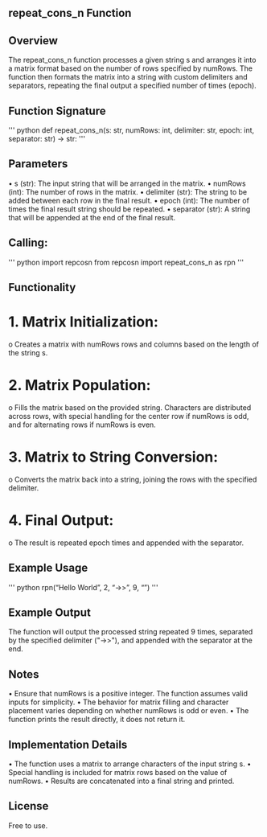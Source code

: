 ## repeat_cons_n Function

## Overview
The repeat_cons_n function processes a given string s and arranges it into a matrix format based on the number of rows specified by numRows. The function then formats the matrix into a string with custom delimiters and separators, repeating the final output a specified number of times (epoch).


## Function Signature
''' python
def repeat_cons_n(s: str, numRows: int, delimiter: str, epoch: int, separator: str) -> str: '''


## Parameters
•	s (str): The input string that will be arranged in the matrix.
•	numRows (int): The number of rows in the matrix.
•	delimiter (str): The string to be added between each row in the final result.
•	epoch (int): The number of times the final result string should be repeated.
•	separator (str): A string that will be appended at the end of the final result.


## Calling: 
''' python
import repcosn
from repcosn import repeat_cons_n as rpn '''

## Functionality

# 1. Matrix Initialization:
o	Creates a matrix with numRows rows and columns based on the length of the string s.

# 2. Matrix Population:
o	Fills the matrix based on the provided string. Characters are distributed across rows, with special handling for the center row if numRows is odd, and for alternating rows if numRows is even.

# 3. Matrix to String Conversion:
o	Converts the matrix back into a string, joining the rows with the specified delimiter.

# 4. Final Output:
o	The result is repeated epoch times and appended with the separator.


## Example Usage
''' python
rpn(“Hello World”, 2, “->>”, 9, “”) '''

## Example Output
The function will output the processed string repeated 9 times, separated by the specified delimiter ("->>"), and appended with the separator at the end.


## Notes
•	Ensure that numRows is a positive integer. The function assumes valid inputs for simplicity.
•	The behavior for matrix filling and character placement varies depending on whether numRows is odd or even.
•	The function prints the result directly, it does not return it.


## Implementation Details
•	The function uses a matrix to arrange characters of the input string s.
•	Special handling is included for matrix rows based on the value of numRows.
•	Results are concatenated into a final string and printed.


## License
Free to use.

